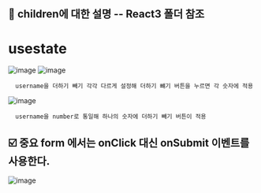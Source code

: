 
## 📁 children에 대한 설명 --  React3 폴더 참조

# usestate
![image](https://github.com/hyejin192/react_basic/assets/129017064/8e7ee8c0-a603-42eb-bc4f-8736aa4eac2f)
![image](https://github.com/hyejin192/react_basic/assets/129017064/519a5d55-aa17-408f-be7a-90aa115d5153)

      username을 더하기 빼기 각각 다르게 설정해 더하기 뺴기 버튼을 누르면 각 숫자에 적용
![image](https://github.com/hyejin192/react_basic/assets/129017064/9001988b-c590-4344-9eee-0f4329ea61d6)

      username을 number로 통일해 하나의 숫자에 더하기 빼기 버튼이 적용
      
      
      
## ☑️ 중요 form 에서는 onClick 대신 onSubmit 이벤트를 사용한다.
![image](https://github.com/hyejin192/react_basic/assets/129017064/01c6a1bf-c0eb-4413-be34-7b7dc5c82943)



